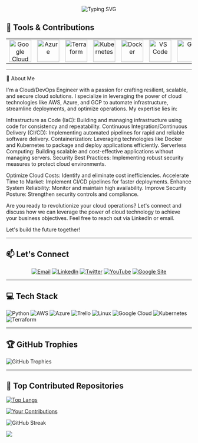  
<!-- Header Section -->
<p align="center">
 <img src="https://readme-typing-svg.demolab.com?font=Fira+Code&size=30&duration=4000&pause=500&center=true&vCenter=true&multiline=true&width=600&height=80&lines=Hello!+I'm+Okonkwo+Augustine;Cloud+%26+DevOps+Engineer" alt="Typing SVG" />
</p>
 
<!-- Tools & Contributions Section -->
## 🧰 Tools & Contributions
<table align="center">
 <tr>
   <td align="center"><img src="https://cdn.jsdelivr.net/gh/devicons/devicon/icons/googlecloud/googlecloud-original.svg" width="60" alt="Google Cloud"/></td>
   <td align="center"><img src="https://cdn.jsdelivr.net/gh/devicons/devicon/icons/azure/azure-original.svg" width="60" alt="Azure"/></td>
   <td align="center"><img src="https://cdn.jsdelivr.net/gh/devicons/devicon/icons/terraform/terraform-original.svg" width="60" alt="Terraform"/></td>
   <td align="center"><img src="https://cdn.jsdelivr.net/gh/devicons/devicon/icons/kubernetes/kubernetes-plain.svg" width="60" alt="Kubernetes"/></td>
   <td align="center"><img src="https://cdn.jsdelivr.net/gh/devicons/devicon/icons/docker/docker-original.svg" width="60" alt="Docker"/></td>
   <td align="center"><img src="https://cdn.jsdelivr.net/gh/devicons/devicon/icons/vscode/vscode-original.svg" width="60" alt="VS Code"/></td>
   <td align="center"><img src="https://cdn.jsdelivr.net/gh/devicons/devicon/icons/git/git-original.svg" width="60" alt="Git"/></td>
   <td align="center"><img src="https://cdn.jsdelivr.net/gh/devicons/devicon/icons/linux/linux-original.svg" width="60" alt="Linux"/></td>
   <td align="center"><img src="https://img.shields.io/badge/Datadog-632CA6?style=flat&logo=datadog&logoColor=white" alt="Datadog" /></td>
   <td align="center"><img src="https://img.shields.io/badge/Cockpit-005CA9?style=flat&logoColor=white" alt="Cockpit"/></td>
  </tr>
</table>
 
---
<!-- About Me Section -->
👋 About Me

I'm a Cloud/DevOps Engineer with a passion for crafting resilient, scalable, and secure cloud solutions. I specialize in leveraging the power of cloud technologies like AWS, Azure, and GCP to automate infrastructure, streamline deployments, and optimize operations. My expertise lies in:

Infrastructure as Code (IaC): Building and managing infrastructure using code for consistency and repeatability.
Continuous Integration/Continuous Delivery (CI/CD): Implementing automated pipelines for rapid and reliable software delivery.
Containerization: Leveraging technologies like Docker and Kubernetes to package and deploy applications efficiently.
Serverless Computing: Building scalable and cost-effective applications without managing servers.
Security Best Practices: Implementing robust security measures to protect cloud environments.

Optimize Cloud Costs: Identify and eliminate cost inefficiencies.
Accelerate Time to Market: Implement CI/CD pipelines for faster deployments.
Enhance System Reliability: Monitor and maintain high availability.
Improve Security Posture: Strengthen security controls and compliance.

Are you ready to revolutionize your cloud operations? Let's connect and discuss how we can leverage the power of cloud technology to achieve your business objectives. Feel free to reach out via LinkedIn or email.

Let's build the future together!
 
 ---
<!-- Contact Section -->
## 📫 Let's Connect

<p align="center">
 <a href="mailto:ekenedilichukwuaugustine@gmail.com?subject=Hello Augustine!"><img src="https://img.shields.io/badge/Email-D14836?logo=gmail&logoColor=white&style=for-the-badge" alt="Email"/></a>
 <a href="https://www.linkedin.com/in/okaugustine/"><img src="https://img.shields.io/badge/LinkedIn-0077B5?logo=linkedin&logoColor=white&style=for-the-badge" alt="LinkedIn"/></a>
  <a href="https://twitter.com/okaugustine007">
  <img src="https://img.shields.io/badge/Twitter-1DA1F2?logo=twitter&logoColor=white&style=for-the-badge" alt="Twitter"/></a>
 <a href="https://www.youtube.com/channel/UCtSZDP-03YJkQgPbjXxlvIg" target="_blank">
  <img src="https://img.shields.io/badge/YouTube-FF0000?logo=youtube&logoColor=white&style=for-the-badge" alt="YouTube"></a>
<a href="https://sites.google.com/view/okaugustine/home?authuser=0" target="_blank">
  <img src="https://img.shields.io/badge/Google%20Site-4285F4?logo=google&logoColor=white&style=for-the-badge" alt="Google Site"></a></p>

--- 
<!-- Tech Stack Section -->
## 💻 Tech Stack
![Python](https://img.shields.io/badge/Python-%233776AB.svg?style=flat&logo=python&logoColor=white)
![AWS](https://img.shields.io/badge/AWS-%23FF9900.svg?style=flat&logo=amazonaws&logoColor=white)
![Azure](https://img.shields.io/badge/Azure-%230072C6.svg?style=flat&logo=microsoftazure&logoColor=white)
![Trello](https://img.shields.io/badge/Trello-%23026AA7.svg?style=flat&logo=trello&logoColor=white)
![Linux](https://img.shields.io/badge/Linux-%23FCC624.svg?style=flat&logo=linux&logoColor=black)
![Google Cloud](https://img.shields.io/badge/Google_Cloud-%234285F4.svg?style=flat&logo=google-cloud&logoColor=white)
![Kubernetes](https://img.shields.io/badge/Kubernetes-%23326CE5.svg?style=flat&logo=kubernetes&logoColor=white)
![Terraform](https://img.shields.io/badge/Terraform-%23623CE4.svg?style=flat&logo=terraform&logoColor=white)

---


## 🏆 GitHub Trophies

![GitHub Trophies](https://github-profile-trophy.vercel.app/?username=Okaugustine&theme=darkhub&margin-w=15&margin-h=15)

---

## 🚀 Top Contributed Repositories

[![Top Langs](https://github-readme-stats.vercel.app/api/top-langs/?username=okaugustine&layout=compact&theme=radical)](https://github.com/okaugustine?tab=repositories)


[![Your Contributions](https://github-readme-stats.vercel.app/api?username=okaugustine&show_icons=true&theme=radical)](https://github.com/okaugustine)


<img src="https://github-readme-streak-stats.herokuapp.com/?user=okaugustine&theme=radical" alt="GitHub Streak" />


 
![](https://komarev.com/ghpvc/?username=Okaugustine&color=blue)
